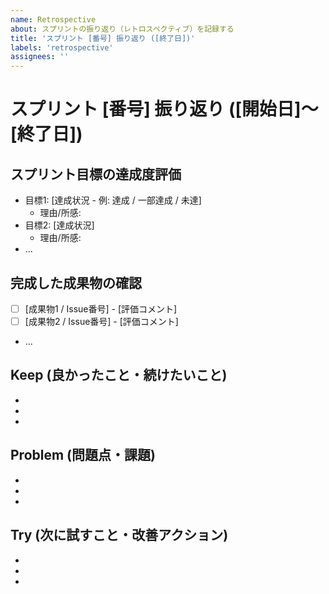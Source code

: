 ```yaml
---
name: Retrospective
about: スプリントの振り返り（レトロスペクティブ）を記録する
title: 'スプリント [番号] 振り返り ([終了日])'
labels: 'retrospective'
assignees: ''
---
```


# スプリント [番号] 振り返り ([開始日]〜[終了日])

## スプリント目標の達成度評価
<!-- スプリント計画Issueで設定した目標に対する達成状況を記述 -->
- 目標1: [達成状況 - 例: 達成 / 一部達成 / 未達]
  - 理由/所感:
- 目標2: [達成状況]
  - 理由/所感:
- ...

## 完成した成果物の確認
<!-- スプリントで完成した機能や改善について、受け入れ基準や目標との照合結果を記述 -->
- [ ] [成果物1 / Issue番号] - [評価コメント]
- [ ] [成果物2 / Issue番号] - [評価コメント]
- ...

## Keep (良かったこと・続けたいこと)
<!-- プロセス、ツール、成果など、うまくいった点 -->
-
-
-

## Problem (問題点・課題)
<!-- うまくいかなかった点、改善が必要な点 -->
-
-
-

## Try (次に試すこと・改善アクション)
<!-- Problemを受けて、次のスプリントで具体的に試すこと -->
-
-
-
